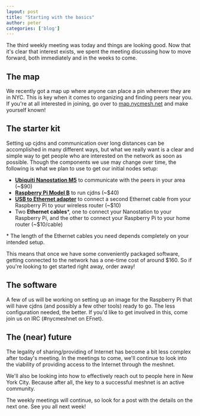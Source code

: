 ```yaml
---
layout: post
title: "Starting with the basics"
author: peter
categories: ['blog']
---
```


The third weekly meeting was today and things are looking good. Now that it's clear that interest exists, we spent the meeting discussing how to move forward, both immediately and in the weeks to come.

## The map

We recently got a map up where anyone can place a pin wherever they are in NYC. This is key when it comes to organizing and finding peers near you. If you're at all interested in joining, go over to [map.nycmesh.net](http://map.nycmesh.net) and make yourself known!

## The starter kit

Setting up cjdns and communication over long distances can be accomplished in many different ways, but what we really want is a clear and simple way to get people who are interested on the network as soon as possible. Though the components we use may change over time, the following is what we plan to use to get our initial nodes setup:

- __[Ubiquiti Nanostation M5](http://www.amazon.com/Ubiquiti-NSM5-NanoStation-M5/dp/B0049AVWAO)__ to communicate with the peers in your area (~$90)
- __[Raspberry Pi Model B](http://www.amazon.com/RASPBERRY-MODEL-756-8308-Raspberry-Pi/dp/B009SQQF9C/)__ to run cjdns (~$40)
- __[USB to Ethernet adapter](http://www.amazon.com/Cable-Matters-Ethernet-Adapter-Black/dp/B00ET4KHJ2/)__ to connect a second Ethernet cable from your Raspberry Pi to your wireless router (~$10)
- Two __Ethernet cables__*, one to connect your Nanostation to your Raspberry Pi, and the other to connect your Raspberry Pi to your home router (~$10/cable)

\* The length of the Ethernet cables you need depends completely on your intended setup.

This means that once we have some conveniently packaged software, getting connected to the network has a one-time cost of around $160. So if you're looking to get started right away, order away!

## The software

A few of us will be working on setting up an image for the Raspberry Pi that will have cjdns (and possibly a few other tools) ready to go. The less configuration needed, the better. If you'd like to get involved in this, come join us on IRC (#nycmeshnet on EFnet).

## The (near) future

The legality of sharing/providing of Internet has become a bit less complex after today's meeting. In the meetings to come, we'll continue to look into the viability of providing access to the Internet through the meshnet.

We'll also be looking into how to effectively reach out to people here in New York City. Because after all, the key to a successful meshnet is an active community.

The weekly meetings will continue, so look for a post with the details on the next one. See you all next week!
